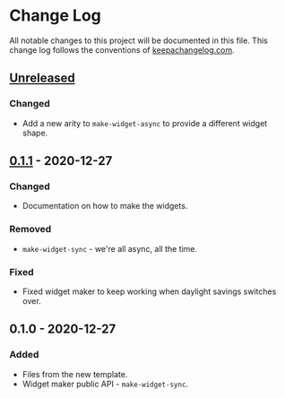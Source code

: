 # Change Log
All notable changes to this project will be documented in this file. This change log follows the conventions of [keepachangelog.com](http://keepachangelog.com/).

## [Unreleased]
### Changed
- Add a new arity to `make-widget-async` to provide a different widget shape.

## [0.1.1] - 2020-12-27
### Changed
- Documentation on how to make the widgets.

### Removed
- `make-widget-sync` - we're all async, all the time.

### Fixed
- Fixed widget maker to keep working when daylight savings switches over.

## 0.1.0 - 2020-12-27
### Added
- Files from the new template.
- Widget maker public API - `make-widget-sync`.

[Unreleased]: https://github.com/your-name/temp/compare/0.1.1...HEAD
[0.1.1]: https://github.com/your-name/temp/compare/0.1.0...0.1.1
